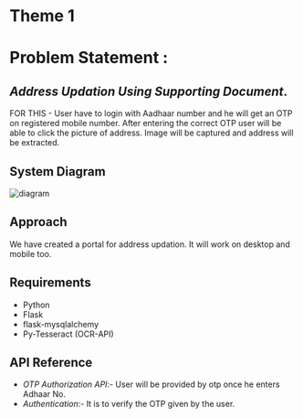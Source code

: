 # Theme 1
# Problem Statement :

## *Address Updation Using Supporting Document*.

FOR THIS - User have to login with Aadhaar number and he will get an OTP on registered mobile number.
After entering the correct OTP user will be able to click the picture of address. Image will be captured and address will be extracted.

## System Diagram

![diagram](https://user-images.githubusercontent.com/68825100/139593921-3945a656-1ecf-4973-bcd1-36d669d97c8a.png)


## Approach

We have created a portal for address updation. It will work on desktop and mobile too.


## Requirements 

* Python
* Flask
* flask-mysqlalchemy
* Py-Tesseract (OCR-API)
 
## API Reference

* *OTP Authorization API*:- User will be provided by otp once he enters Adhaar No. 
* *Authentication*:- It is to verify the OTP given by the user.
 
<!---
messeniorcollege-team1/messeniorcollege-team1 is a ✨ special ✨ repository because its `README.md` (this file) appears on your GitHub profile.
You can click the Preview link to take a look at your changes.
--->

